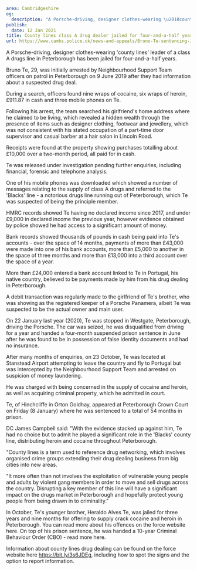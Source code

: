 ```yaml
area: Cambridgeshire
og:
  description: "A Porsche-driving, designer clothes-wearing \u2018county lines\u2019 leader of a class A drugs line in Peterborough has been jailed for four-and-a-half years."
publish:
  date: 12 Jan 2021
title: County lines class A drug dealer jailed for four-and-a-half years
url: https://www.cambs.police.uk/news-and-appeals/Bruno-Te-sentencing-Jan2021
```

A Porsche-driving, designer clothes-wearing 'county lines' leader of a class A drugs line in Peterborough has been jailed for four-and-a-half years.

Bruno Te, 29, was initially arrested by Neighbourhood Support Team officers on patrol in Peterborough on 9 June 2019 after they had information about a suspected drug deal.

During a search, officers found nine wraps of cocaine, six wraps of heroin, £911.87 in cash and three mobile phones on Te.

Following his arrest, the team searched his girlfriend's home address where he claimed to be living, which revealed a hidden wealth through the presence of items such as designer clothing, footwear and jewellery, which was not consistent with his stated occupation of a part-time door supervisor and casual barber at a hair salon in Lincoln Road.

Receipts were found at the property showing purchases totalling about £10,000 over a two-month period, all paid for in cash.

Te was released under investigation pending further enquiries, including financial, forensic and telephone analysis.

One of his mobile phones was downloaded which showed a number of messages relating to the supply of class A drugs and referred to the 'Blacks' line - a notorious drugs line running out of Peterborough, which Te was suspected of being the principle member.

HMRC records showed Te having no declared income since 2017, and under £9,000 in declared income the previous year, however evidence obtained by police showed he had access to a significant amount of money.

Bank records showed thousands of pounds in cash being paid into Te's accounts - over the space of 14 months, payments of more than £43,000 were made into one of his bank accounts, more than £5,000 to another in the space of three months and more than £13,000 into a third account over the space of a year.

More than £24,000 entered a bank account linked to Te in Portugal, his native country, believed to be payments made by him from his drug dealing in Peterborough.

A debit transaction was regularly made to the girlfriend of Te's brother, who was showing as the registered keeper of a Porsche Panamera, albeit Te was suspected to be the actual owner and main user.

On 22 January last year (2020), Te was stopped in Westgate, Peterborough, driving the Porsche. The car was seized, he was disqualified from driving for a year and handed a four-month suspended prison sentence in June after he was found to be in possession of false identity documents and had no insurance.

After many months of enquiries, on 23 October, Te was located at Stanstead Airport attempting to leave the country and fly to Portugal but was intercepted by the Neighbourhood Support Team and arrested on suspicion of money laundering.

He was charged with being concerned in the supply of cocaine and heroin, as well as acquiring criminal property, which he admitted in court.

Te, of Hinchcliffe in Orton Goldhay, appeared at Peterborough Crown Court on Friday (8 January) where he was sentenced to a total of 54 months in prison.

DC James Campbell said: "With the evidence stacked up against him, Te had no choice but to admit he played a significant role in the 'Blacks' county line, distributing heroin and cocaine throughout Peterborough.

"County lines is a term used to reference drug networking, which involves organised crime groups extending their drug dealing business from big cities into new areas.

"It more often than not involves the exploitation of vulnerable young people and adults by violent gang members in order to move and sell drugs across the country. Disrupting a key member of this line will have a significant impact on the drugs market in Peterborough and hopefully protect young people from being drawn in to criminality."

In October, Te's younger brother, Heraldo Alves Te, was jailed for three years and nine months for offering to supply crack cocaine and heroin in Peterborough. You can read more about his offences on the force website here. On top of his prison sentence, he was handed a 10-year Criminal Behaviour Order (CBO) - read more here.

Information about county lines drug dealing can be found on the force website here https://bit.ly/3s6JDEg, including how to spot the signs and the option to report information.
